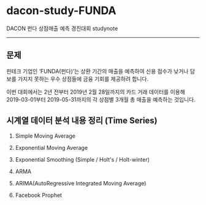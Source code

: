 # dacon-study-FUNDA
DACON 펀다 상점매출 예측 경진대회 studynote

---

## 문제

핀테크 기업인 ‘FUNDA(펀다)’는 상환 기간의 매출을 예측하여 신용 점수가 낮거나 담보를 가지지 못하는 우수 상점들에 금융 기회를 제공하려 합니다.

이번 대회에서는 2년 전부터 2019년 2월 28일까지의 카드 거래 데이터를 이용해 2019-03-01부터 2019-05-31까지의 각 상점별 3개월 총 매출을 예측하는 것입니다.


## 시계열 데이터 분석 내용 정리 (Time Series)

1. Simple Moving Average

2. Exponential Moving Average

3. Exponential Smoothing (Simple / Holt's / Holt-winter)

4. ARMA

5. ARIMA(AutoRegressive Integrated Moving Average)

6. Facebook Prophet

